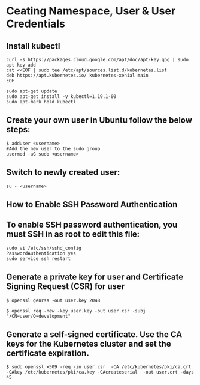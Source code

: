 # Ceating Namespace, User & User Credentials
## Install kubectl
    curl -s https://packages.cloud.google.com/apt/doc/apt-key.gpg | sudo apt-key add -
    cat <<EOF | sudo tee /etc/apt/sources.list.d/kubernetes.list
    deb https://apt.kubernetes.io/ kubernetes-xenial main
    EOF

    sudo apt-get update
    sudo apt-get install -y kubectl=1.19.1-00
    sudo apt-mark hold kubectl

## Create your own user in Ubuntu follow the below steps:
    $ adduser <username>
    #Add the new user to the sudo group 
    usermod -aG sudo <username>

## Switch to newly created user:
    su - <username>

## How to Enable SSH Password Authentication
## To enable SSH password authentication, you must SSH in as root to edit this file:
    sudo vi /etc/ssh/sshd_config
    PasswordAuthentication yes
    sudo service ssh restart

## Generate a private key for user and Certificate Signing Request (CSR) for user
    $ openssl genrsa -out user.key 2048

    $ openssl req -new -key user.key -out user.csr -subj "/CN=user/O=development"
## Generate a self-signed certificate. Use the CA keys for the Kubernetes cluster and set the certificate expiration.
    $ sudo openssl x509 -req -in user.csr  -CA /etc/kubernetes/pki/ca.crt -CAkey /etc/kubernetes/pki/ca.key -CAcreateserial  -out user.crt -days 45